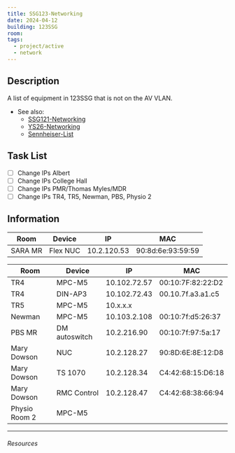 ```yaml
---
title: SSG123-Networking
date: 2024-04-12
building: 123SSG
room: 
tags:
  - project/active
  - network
---
```


## Description

A list of equipment in 123SSG that is not on the AV VLAN.

- See also:
	- [SSG121-Networking](SSG121-Networking.md)
	- [YS26-Networking](../../04-Archive/Completed/YS26-Networking.md)
	- [Sennheiser-List](Sennheiser-List.md)

## Task List

- [ ] Change IPs Albert
- [ ] Change IPs College Hall
- [ ] Change IPs PMR/Thomas Myles/MDR
- [ ] Change IPs TR4, TR5, Newman, PBS, Physio 2

## Information

Room          | Device         | IP           | MAC
------------- | -------------- | ------------ | -----------------
SARA MR       | Flex NUC       | 10.2.120.53  | 90:8d:6e:93:59:59

Room          | Device         | IP           | MAC
------------- | -------------- | ------------ | -----------------
TR4           | MPC-M5         | 10.102.72.57 | 00:10:7F:82:22:D2
TR4           | DIN-AP3        | 10.102.72.43 | 00.10.7f.a3.a1.c5
TR5           | MPC-M5         | 10.x.x.x     | 
Newman        | MPC-M5         | 10.103.2.108 | 00:10:7f:d5:26:37
PBS MR        | DM autoswitch  | 10.2.216.90  | 00:10:7f:97:5a:17
Mary Dowson   | NUC            | 10.2.128.27  | 90:8D:6E:8E:12:D8
Mary Dowson   | TS 1070        | 10.2.128.34  | C4:42:68:15:D6:18
Mary Dowson   | RMC Control    | 10.2.128.47  | C4:42:68:38:66:94
Physio Room 2 | MPC-M5         | 


---

###### Resources

